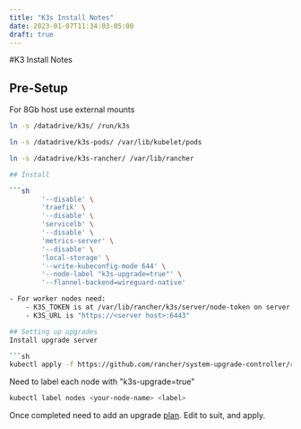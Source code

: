 ```yaml
---
title: "K3s Install Notes"
date: 2023-01-07T11:34:03-05:00
draft: true
---
```


#K3 Install Notes

## Pre-Setup

For 8Gb host use external mounts

```sh
ln -s /datadrive/k3s/ /run/k3s

ln -s /datadrive/k3s-pods/ /var/lib/kubelet/pods

ln -s /datadrive/k3s-rancher/ /var/lib/rancher

## Install

```sh
        '--disable' \
        'traefik' \
        '--disable' \
        'servicelb' \
        '--disable' \
        'metrics-server' \
        '--disable' \
        'local-storage' \
        '--write-kubeconfig-mode 644' \
        '--node-label "k3s-upgrade=true"' \
        '--flannel-backend=wireguard-native'

- For worker nodes need:
    - K3S_TOKEN is at /var/lib/rancher/k3s/server/node-token on server
    - K3S_URL is "https://<server host>:6443"

## Setting up upgrades
Install upgrade server

```sh
kubectl apply -f https://github.com/rancher/system-upgrade-controller/releases/latest/download/system-upgrade-controller.yaml
```

Need to label each node with "k3s-upgrade=true"

```sh
kubectl label nodes <your-node-name> <label>
```
Once completed need to add an upgrade [plan](https://raw.githubusercontent.com/rancher/system-upgrade-controller/master/examples/k3s-upgrade.yaml). Edit to suit, and apply.
